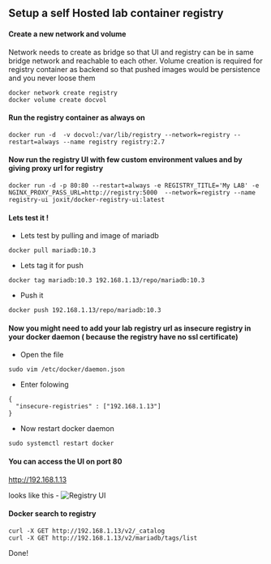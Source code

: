 
## Setup a self Hosted lab container registry
#### Create a new network and volume
Network needs to create as bridge so that UI and registry can be in same bridge network and reachable to each other. Volume creation is required for registry container as backend so that pushed images would be persistence and you never loose them
```
docker network create registry
docker volume create docvol
```
#### Run the registry container as always on 
```
docker run -d  -v docvol:/var/lib/registry --network=registry --restart=always --name registry registry:2.7
```
#### Now run the registry UI with few custom environment values and by giving proxy url for registry 
```
docker run -d -p 80:80 --restart=always -e REGISTRY_TITLE='My LAB' -e NGINX_PROXY_PASS_URL=http://registry:5000  --network=registry --name registry-ui joxit/docker-registry-ui:latest
```
#### Lets test it !

- Lets test by pulling and image of mariadb
```
docker pull mariadb:10.3
```
- Lets tag it for push
```
docker tag mariadb:10.3 192.168.1.13/repo/mariadb:10.3
```
- Push it 
```
docker push 192.168.1.13/repo/mariadb:10.3
```
#### Now you might need to add your lab registry url as insecure registry in your docker daemon ( because the registry have no ssl certificate)

- Open the file
```
sudo vim /etc/docker/daemon.json
```
- Enter folowing
```
{
  "insecure-registries" : ["192.168.1.13"]
}
```
- Now restart docker daemon

```
sudo systemctl restart docker
```
#### You can access the UI on port 80 

http://192.168.1.13

looks like this -
![Registry UI](registry.png "Registry UI")

#### Docker search to registry
```
curl -X GET http://192.168.1.13/v2/_catalog
curl -X GET http://192.168.1.13/v2/mariadb/tags/list
```

Done!

